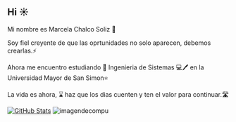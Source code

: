 ## Hi ☀️

Mi nombre es Marcela Chalco Soliz 🤍

Soy fiel creyente de que las oprtunidades no solo aparecen, debemos crearlas.⚡️

Ahora me encuentro estudiando 📓 Ingenieria de Sistemas 💻🖊 en la Universidad Mayor de San Simon⭐️

La vida es ahora, ⌛️ haz que los dias cuenten y ten el valor para continuar.🛣

[![GitHub Stats](https://github-readme-stats.vercel.app/api?username=MarcelaChalcoSoliz&show_icons=true&theme=radical)](https://github.com/anuraghazra/github-readme-stats)
![imagendecompu](https://github.com/user-attachments/assets/1c0b1a14-01ea-4ed5-8aee-893906126645)


<!--
**MarcelaChalcoSoliz/MarcelaChalcoSoliz** is a ✨ _special_ ✨ repository because its `README.md` (this file) appears on your GitHub profile.

Here are some ideas to get you started:

- 🔭 I’m currently working on ...
- 🌱 I’m currently learning ...
- 👯 I’m looking to collaborate on ...
- 🤔 I’m looking for help with ...
- 💬 Ask me about ...
- 📫 How to reach me: ...
- 😄 Pronouns: ...
- ⚡ Fun fact: ...
-->
